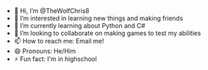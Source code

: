 - 👋 Hi, I’m @TheWolfChris8
- 👀 I’m interested in learning new things and making friends
- 🌱 I’m currently learning about Python and C#
- 💞️ I’m looking to collaborate on making games to test my abilities
- 📫 How to reach me: Email me!
- 😄 Pronouns: He/Him
- ⚡ Fun fact: I'm in highschool

<!---
TheWolfChris8/TheWolfChris8 is a ✨ special ✨ repository because its `README.md` (this file) appears on your GitHub profile.
You can click the Preview link to take a look at your changes.
--->
